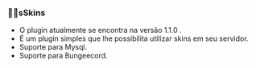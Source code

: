 ### 🐱‍👤sSkins

- O plugin atualmente se encontra na versão 1.1.0 .
- É um plugin simples que lhe possibilita utilizar skins em seu servidor.
- Suporte para Mysql.
- Suporte para Bungeecord.

